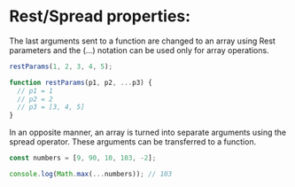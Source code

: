 # Rest/Spread properties:

The last arguments sent to a function are changed to an array using Rest parameters and the (...) notation can be used only for array operations.

```js
restParams(1, 2, 3, 4, 5);

function restParams(p1, p2, ...p3) {
  // p1 = 1
  // p2 = 2
  // p3 = [3, 4, 5]
}
```

In an opposite manner, an array is turned into separate arguments using the spread operator. These arguments can be transferred to a function.

```js
const numbers = [9, 90, 10, 103, -2];

console.log(Math.max(...numbers)); // 103
```
